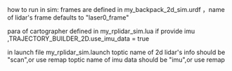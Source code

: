 
how to run in sim:
  frames are defined in my_backpack_2d_sim.urdf ，name of lidar's frame
  defaults to "laser0_frame"

  para of cartographer defined in  my_rplidar_sim.lua 
  if provide imu ,TRAJECTORY_BUILDER_2D.use_imu_data = true
  
  in launch file my_rplidar_sim.launch
    toptic name of 2d lidar's info should be "scan",or use remap
    toptic name of imu data should be "imu",or use remap

